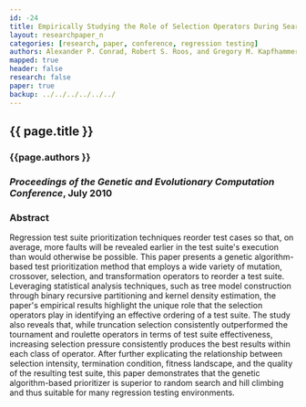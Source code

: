 ```yaml
---
id: -24
title: Empirically Studying the Role of Selection Operators During Search-Based Test Suite Prioritization
layout: researchpaper_n
categories: [research, paper, conference, regression testing]
authors: Alexander P. Conrad, Robert S. Roos, and Gregory M. Kapfhammer
mapped: true
header: false
research: false
paper: true
backup: ../../../../../../
---
```


## {{ page.title }} [<i class="fa fa-download"></i>]({{site.baseurl}}download/research/papers/gecco2010-conrad-roos-kapfhammer.pdf "Download this Paper!")

### {{page.authors }}

### <em>Proceedings of the Genetic and Evolutionary Computation Conference</em>, July 2010

### Abstract

Regression test suite prioritization techniques reorder test cases so that, on average, more faults will be revealed
earlier in the test suite's execution than would otherwise be possible. This paper presents a genetic algorithm-based
test prioritization method that employs a wide variety of mutation, crossover, selection, and transformation operators
to reorder a test suite. Leveraging statistical analysis techniques, such as tree model construction through binary
recursive partitioning and kernel density estimation, the paper's empirical results highlight the unique role that the
selection operators play in identifying an effective ordering of a test suite. The study also reveals that, while
truncation selection consistently outperformed the tournament and roulette operators in terms of test suite
effectiveness, increasing selection pressure consistently produces the best results within each class of operator. After
further explicating the relationship between selection intensity, termination condition, fitness landscape, and the
quality of the resulting test suite, this paper demonstrates that the genetic algorithm-based prioritizer is superior to
random search and hill climbing and thus suitable for many regression testing environments.

